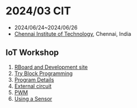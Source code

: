 # 2024/03 CIT

- 2024/06/24~2024/06/26
- [Chennai Institute of Technology](https://www.citchennai.edu.in/), Chennai, India

## IoT Workshop

1. [RBoard and Development site](./setup.md)
1. [Try Block Programming](./1st_program.md)
1. [Program Details](./1st_program_details.md)
1. [External circuit](./2nd_circuit.md)
1. [PWM](./3rd_pwm.md)
1. [Using a Sensor](./4th_sensor.md)
